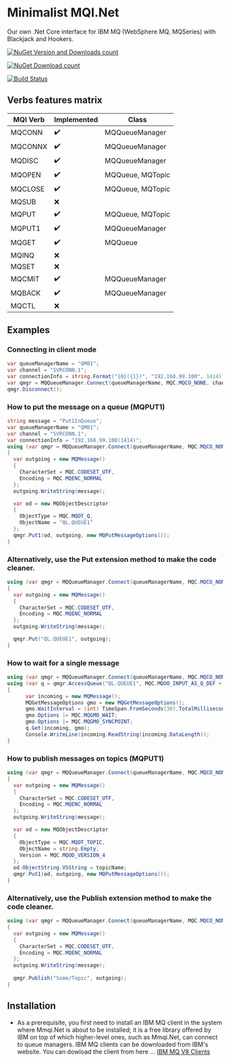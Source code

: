 # Minimalist MQI.Net
Our own .Net Core interface for IBM MQ (WebSphere MQ, MQSeries) with Blackjack and Hookers.

[![NuGet Version and Downloads count](https://img.shields.io/nuget/vpre/mmqinet.svg)](http://www.nuget.org/packages/mmqinet/)

[![NuGet Download count](https://img.shields.io/nuget/dt/mmqinet.svg)](http://www.nuget.org/packages/mmqinet/)

[![Build Status](https://travis-ci.org/fglaeser/mqinetlite.svg?branch=master)](https://travis-ci.org/fglaeser/mqinetlite)

## Verbs features matrix

| MQI Verb  | Implemented | Class |
| ------------- | ------------- |-----------|
| MQCONN  | :heavy_check_mark:  | MQQueueManager |
| MQCONNX | :heavy_check_mark:  | MQQueueManager |
| MQDISC  | :heavy_check_mark:  | MQQueueManager |
| MQOPEN  | :heavy_check_mark:  | MQQueue, MQTopic |
| MQCLOSE  | :heavy_check_mark: | MQQueue, MQTopic |
| MQSUB  | :x: | |
| MQPUT  | :heavy_check_mark: | MQQueue, MQTopic |
| MQPUT1  | :heavy_check_mark: | MQQueueManager |
| MQGET  | :heavy_check_mark: | MQQueue |
| MQINQ  | :x: | |
| MQSET  | :x: | |
| MQCMIT | :heavy_check_mark: | MQQueueManager |
| MQBACK | :heavy_check_mark: | MQQueueManager |
| MQCTL  | :x: | |

## Examples
### Connecting in client mode
```csharp
var queueManagerName = "QM01";
var channel = "SVRCONN.1";
var connectionInfo = string.Format("{0}({1})", "192.168.99.100", 1414);
var qmgr = MQQueueManager.Connect(queueManagerName, MQC.MQCO_NONE, channel, connectionInfo);
qmgr.Disconnect();
```
### How to put the message on a queue (MQPUT1)
```csharp
string message = "Put1InQueue";
var queueManagerName = "QM01";
var channel = "SVRCONN.1";
var connectionInfo = "192.168.99.100(1414)";
using (var qmgr = MQQueueManager.Connect(queueManagerName, MQC.MQCO_NONE, channel, connectionInfo))
{
  var outgoing = new MQMessage()
  {
    CharacterSet = MQC.CODESET_UTF,
    Encoding = MQC.MQENC_NORMAL
  };
  outgoing.WriteString(message);

  var od = new MQObjectDescriptor
  {
    ObjectType = MQC.MQOT_Q,
    ObjectName = "QL.QUEUE1"
  };
  qmgr.Put1(od, outgoing, new MQPutMessageOptions());
}
```
### Alternatively, use the Put extension method to make the code cleaner.
```csharp
using (var qmgr = MQQueueManager.Connect(queueManagerName, MQC.MQCO_NONE, channel, connectionInfo))
{
  var outgoing = new MQMessage()
  {
    CharacterSet = MQC.CODESET_UTF,
    Encoding = MQC.MQENC_NORMAL
  };
  outgoing.WriteString(message);

  qmgr.Put("QL.QUEUE1", outgoing);
}
```
### How to wait for a single message
```csharp
using (var qmgr = MQQueueManager.Connect(queueManagerName, MQC.MQCO_NONE, channel, connectionInfo))
using (var q = qmgr.AccessQueue("QL.QUEUE1", MQC.MQOO_INPUT_AS_Q_DEF + MQC.MQOO_FAIL_IF_QUIESCING))
{
      var incoming = new MQMessage();
      MQGetMessageOptions gmo = new MQGetMessageOptions();
      gmo.WaitInterval = (int) TimeSpan.FromSeconds(30).TotalMilliseconds; // or MQC.MQWI_UNLIMITED;
      gmo.Options |= MQC.MQGMO_WAIT;
      gmo.Options |= MQC.MQGMO_SYNCPOINT;
      q.Get(incoming, gmo);
      Console.WriteLine(incoming.ReadString(incoming.DataLength));
}
```
### How to publish messages on topics (MQPUT1)
```csharp
using (var qmgr = MQQueueManager.Connect(queueManagerName, MQC.MQCO_NONE, channel, connectionInfo))
{
  var outgoing = new MQMessage()
  {
    CharacterSet = MQC.CODESET_UTF,
    Encoding = MQC.MQENC_NORMAL
  };
  outgoing.WriteString(message);

  var od = new MQObjectDescriptor
  {
    ObjectType = MQC.MQOT_TOPIC,
    ObjectName = string.Empty,
    Version = MQC.MQOD_VERSION_4
  };
  od.ObjectString.VSString = topicName;
  qmgr.Put1(od, outgoing, new MQPutMessageOptions());
}
```
### Alternatively, use the Publish extension method to make the code cleaner.
```csharp
using (var qmgr = MQQueueManager.Connect(queueManagerName, MQC.MQCO_NONE, channel, connectionInfo))
{
  var outgoing = new MQMessage()
  {
    CharacterSet = MQC.CODESET_UTF,
    Encoding = MQC.MQENC_NORMAL
  };
  outgoing.WriteString(message);
  
  qmgr.Publish("Some/Topic", outgoing);
}
```
## Installation
* As a prerequisite, you first need to install an IBM MQ client in the system where Mmqi.Net is about to be installed; it is a free library offered by IBM on top of which higher-level ones, such as Mmqi.Net, can connect to queue managers. IBM MQ clients can be downloaded from IBM's website.
You can dowload the client from here ... [IBM MQ V8 Clients](https://www-01.ibm.com/support/docview.wss?uid=swg24037500)

